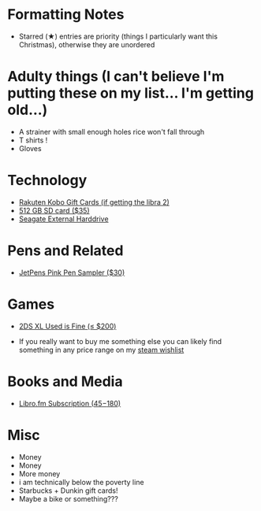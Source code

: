 # Formatting Notes

-   Starred (★) entries are priority (things I particularly want this Christmas), otherwise they are unordered


# Adulty things (I can't believe I'm putting these on my list&#x2026; I'm getting old&#x2026;)

-   A strainer with small enough holes rice won't fall through
-   T shirts !
-   Gloves


# Technology

-   [Rakuten Kobo Gift Cards (if getting the libra 2)](https://www.kobo.com/us/en/p/giftcards )
-   [512 GB SD card ($35)](https://www.amazon.com/SAMSUNG-Adapter-microSDXC-MB-ME512KA-AM/dp/B09B1HMJ9Z/)
-   [Seagate External Harddrive](https://www.amazon.com/Seagate-Portable-External-Hard-Drive/dp/B07CRG94G3/)

# Pens and Related

-   [JetPens Pink Pen Sampler ($30)](https://www.jetpens.com/JetPens-Pink-Pen-Sampler/pd/23238#index=0)


# Games

-   [2DS XL Used is Fine (&le; $200)](https://www.amazon.com/dp/B075BD7RYX/ref=twister_B075MJLB5B?_encoding=UTF8&psc=1)

-   If you really want to buy me something else you can likely find
something in any price range on my [steam wishlist](https://store.steampowered.com/wishlist/profiles/76561198130985823/#sort=order)


# Books and Media

-   [Libro.fm Subscription ($45-$180)](https://libro.fm/gift)

# Misc

-   Money
-   Money
-   More money
-   i am technically below the poverty line
-   Starbucks + Dunkin gift cards!
-   Maybe a bike or something???

